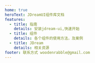```yaml
---
home: true
heroText: JDreamUI组件库文档
features:
  - title: 指南
    details: 安装jdream-ui,快速开始
  - title: 组件
    details: 各个组件的使用方法，及案例
  - title: JDream
    details: 相关资源
footer: 联系方式 woodenrabble@gmail.com
---
```

